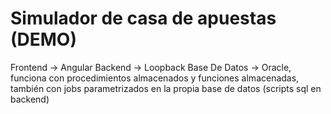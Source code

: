 # Simulador de casa de apuestas (DEMO)
Frontend -> Angular
Backend -> Loopback
Base De Datos -> Oracle, funciona con procedimientos almacenados y funciones almacenadas, también con jobs parametrizados
en la propia base de datos (scripts sql en backend)
